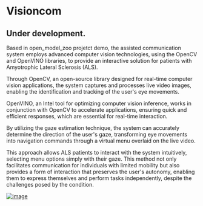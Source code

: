 # Visioncom

## Under development.

Based in open_model_zoo projetct demo, the assisted communication system employs advanced computer vision technologies, using the OpenCV and OpenVINO libraries, to provide an interactive solution for patients with Amyotrophic Lateral Sclerosis (ALS).

Through OpenCV, an open-source library designed for real-time computer vision applications, the system captures and processes live video images, enabling the identification and tracking of the user's eye movements. 

OpenVINO, an Intel tool for optimizing computer vision inference, works in conjunction with OpenCV to accelerate applications, ensuring quick and efficient responses, which are essential for real-time interaction.

By utilizing the gaze estimation technique, the system can accurately determine the direction of the user's gaze, transforming eye movements into navigation commands through a virtual menu overlaid on the live video.

This approach allows ALS patients to interact with the system intuitively, selecting menu options simply with their gaze. This method not only facilitates communication for individuals with limited mobility but also provides a form of interaction that preserves the user's autonomy, enabling them to express themselves and perform tasks independently, despite the challenges posed by the condition.

[![image](https://github.com/cabelo/visioncom/assets/675645/8049ba49-6699-4fbb-b638-29a747fe7fda)](https://www.youtube.com/watch?v=JbbObeGXfm4)


